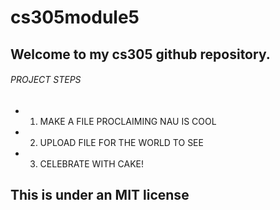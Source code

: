 # cs305module5
## Welcome to my cs305 github repository.
###### PROJECT STEPS
- 1. MAKE A FILE PROCLAIMING NAU IS COOL
- 2. UPLOAD FILE FOR THE WORLD TO SEE
- 3. CELEBRATE WITH CAKE!
## This is under an MIT license
